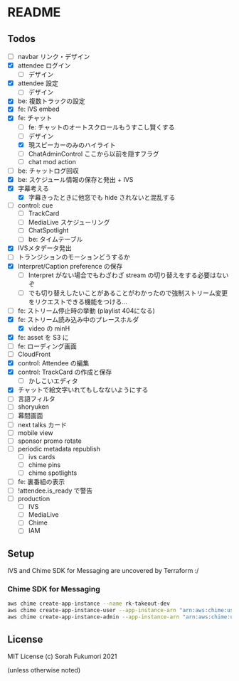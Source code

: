 # README


## Todos

- [ ] navbar リンク・デザイン
- [x] attendee ログイン
  - [ ] デザイン
- [x] attendee 設定
  - [ ] デザイン
- [x] be: 複数トラックの設定
- [x] fe: IVS embed
- [x] fe: チャット
  - [ ] fe: チャットのオートスクロールもうすこし賢くする
  - [ ] デザイン
  - [x] 現スピーカーのみのハイライト
  - [ ] ChatAdminControl ここから以前を隠すフラグ
  - [ ] chat mod action
- [ ] be: チャットログ回収
- [x] be: スケジュール情報の保存と発出 + IVS
- [x] 字幕考える
  - [x] 字幕きったときに他窓でも hide されないと混乱する
- [ ] control: cue
  - [ ] TrackCard
  - [ ] MediaLive スケジューリング
  - [ ] ChatSpotlight
  - [ ] be: タイムテーブル
- [x] IVSメタデータ発出
- [ ] トランジションのモーションどうするか
- [x] Interpret/Caption preference の保存
  - [ ] Interpret がない場合でもわざわざ stream の切り替えをする必要はないぞ
  - [ ] でも切り替えしたいことがあることがわかったので強制ストリーム変更をリクエストできる機能をつける…
- [ ] fe: ストリーム停止時の挙動 (playlist 404になる)
- [x] fe: ストリーム読み込み中のプレースホルダ
  - [x] video の minH
- [x] fe: asset を S3 に
- [ ] fe: ローディング画面
- [ ] CloudFront
- [x] control: Attendee の編集
- [x] control: TrackCard の作成と保存
  - [ ] かしこいエディタ
- [x] チャットで絵文字いれてもしなないようにする
- [ ] 言語フィルタ
- [ ] shoryuken
- [ ] 幕間画面
- [ ] next talks カード
- [ ] mobile view
- [ ] sponsor promo rotate
- [ ] periodic metadata republish 
  - [ ] ivs cards
  - [ ] chime pins
  - [ ] chime spotlights
- [ ] fe: 裏番組の表示
- [ ] !attendee.is_ready で警告
- [ ] production
  - [ ] IVS
  - [ ] MediaLive
  - [ ] Chime
  - [ ] IAM

## Setup

IVS and Chime SDK for Messaging are uncovered by Terraform :/

### Chime SDK for Messaging

```sh
aws chime create-app-instance --name rk-takeout-dev
aws chime create-app-instance-user --app-instance-arn "arn:aws:chime:us-east-1:005216166247:app-instance/0e09042d-8e87-4b2f-a25b-d71a0e604443" --app-instance-user-id app --name app
aws chime create-app-instance-admin --app-instance-arn "arn:aws:chime:us-east-1:005216166247:app-instance/0e09042d-8e87-4b2f-a25b-d71a0e604443" --app-instance-admin-arn arn:aws:chime:us-east-1:005216166247:app-instance/0e09042d-8e87-4b2f-a25b-d71a0e604443/user/app
```

## License

MIT License (c) Sorah Fukumori 2021

(unless otherwise noted)
